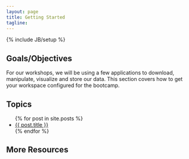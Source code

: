 ```yaml
---
layout: page
title: Getting Started
tagline: 
---
```

{% include JB/setup %}

## Goals/Objectives

For our workshops, we will be using a few applications to download, manipulate, visualize and store our data. This section covers how to 
get your workspace configured for the bootcamp. 


## Topics

<ul class="posts">
  {% for post in site.posts %}
    <li><a href="{{ BASE_PATH }}{{ post.url }}">{{ post.title }}</a></li>
  {% endfor %}
</ul>

## More Resources




